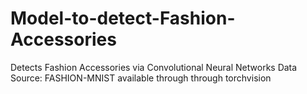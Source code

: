 # Model-to-detect-Fashion-Accessories
Detects Fashion Accessories via Convolutional Neural Networks
Data Source: FASHION-MNIST available through through torchvision
